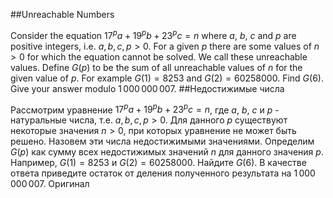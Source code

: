 ##Unreachable Numbers

Consider the equation
$17^pa+19^pb+23^pc = n$ where $a$, $b$, $c$ and $p$ are positive integers, i.e.
$a,b,c,p>0$.
For a given $p$ there are some values of $n > 0$ for which the equation cannot be solved. We call these unreachable values.
Define $G(p)$ to be the sum of all unreachable values of $n$ for the given value of $p$. For example $G(1) = 8253$ and $G(2)= 60258000$.
Find $G(6)$. Give your answer modulo $1\,000\,000\,007$.
##Недостижимые числа

Рассмотрим уравнение $17^pa+19^pb+23^pc = n$, где $a$, $b$, $c$ и $p$ - натуральные числа, т.е. $a,b,c,p>0$.
Для данного $p$ существуют некоторые значения $n > 0$, при которых уравнение не может быть решено. Назовем эти числа недостижимыми значениями.
Определим $G(p)$ как сумму всех недостижимых значений $n$ для данного значения $p$. Например, $G(1) = 8253$ и $G(2)= 60258000$.
Найдите $G(6)$. В качестве ответа приведите остаток от деления полученного результата на $1\,000\,000\,007$. Оригинал
